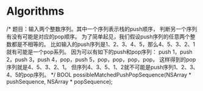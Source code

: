# Algorithms

/*
题目：输入两个整数序列。其中一个序列表示栈的push顺序，
判断另一个序列有没有可能是对应的pop顺序。
为了简单起见，我们假设push序列的任意两个整数都是不相等的。
比如输入的push序列是1、2、3、4、5，那么4、5、3、2、1就有可能是一个pop系列。
因为可以有如下的push和pop序列：
push 1，push 2，push 3，push 4，pop，push 5，pop，pop，pop，pop，
这样得到的pop序列就是4、5、3、2、1。
但序列4、3、5、1、2就不可能是push序列1、2、3、4、5的pop序列。
*/
BOOL possibleMatchedPushPopSequence(NSArray * pushSequence, NSArray * popSequence);